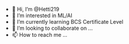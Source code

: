 - 👋 Hi, I’m @Hetti219
- 👀 I’m interested in ML/AI
- 🌱 I’m currently learning BCS Certificate Level
- 💞️ I’m looking to collaborate on ...
- 📫 How to reach me ...

<!---
Hetti219/Hetti219 is a ✨ special ✨ repository because its `README.md` (this file) appears on your GitHub profile.
You can click the Preview link to take a look at your changes.
--->
